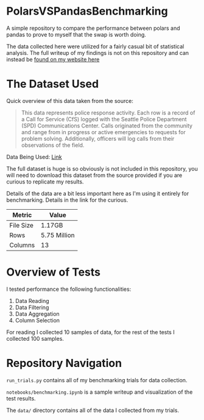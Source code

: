 # PolarsVSPandasBenchmarking
A simple repository to compare the performance between polars and pandas to prove to myself that the swap is worth doing.

The data collected here were utilized for a fairly casual bit of statistical analysis. The full writeup of my findings is not on this repository and can instead be [found on my website here](https://bradylamson.com/p/polars-vs-pandas-benchmarking/)

# The Dataset Used

Quick overview of this data taken from the source: 

> This data represents police response activity. Each row is a record of a Call for Service (CfS) logged with the Seattle Police Department (SPD) Communications Center. Calls originated from the community and range from in progress or active emergencies to requests for problem solving. Additionally, officers will log calls from their observations of the field.

Data Being Used: [Link](https://data.seattle.gov/Public-Safety/Call-Data/33kz-ixgy/about_data)

The full dataset is huge is so obviously is not included in this repository, you will need to download this dataset from the source provided if you are curious to replicate my results.

Details of the data are a bit less important here as I'm using it entirely for benchmarking. Details in the link for the curious.

| Metric | Value |
|---|---|
| File Size | 1.17GB |
| Rows | 5.75 Million |
| Columns | 13 |

# Overview of Tests

I tested performance the following functionalities:

1. Data Reading
2. Data Filtering
3. Data Aggregation
4. Column Selection

For reading I collected 10 samples of data, for the rest of the tests I collected 100 samples.

# Repository Navigation

`run_trials.py` contains all of my benchmarking trials for data collection.

`notebooks/benchmarking.ipynb` is a sample writeup and visualization of the test results. 

The `data/` directory contains all of the data I collected from my trials.
